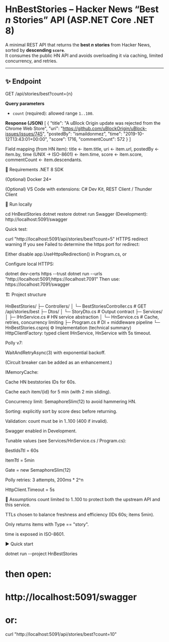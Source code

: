 # HnBestStories – Hacker News “Best _n_ Stories” API (ASP.NET Core .NET 8)

A minimal REST API that returns the **best _n_ stories** from Hacker News, sorted by **descending `score`**.  
It consumes the public HN API and avoids overloading it via caching, limited concurrency, and retries.

---

## ✨ Endpoint

GET /api/stories/best?count={n}


**Query parameters**
- `count` (required): allowed range `1..100`.

**Response (JSON)**
[
  {
    "title": "A uBlock Origin update was rejected from the Chrome Web Store",
    "uri": "https://github.com/uBlockOrigin/uBlock-issues/issues/745",
    "postedBy": "ismaildonmez",
    "time": "2019-10-12T13:43:01+00:00",
    "score": 1716,
    "commentCount": 572
  }
]


Field mapping (from HN item):
title ← item.title, uri ← item.url, postedBy ← item.by,
time (UNIX → ISO-8601) ← item.time, score ← item.score, commentCount ← item.descendants.

🧰 Requirements
.NET 8 SDK

(Optional) Docker 24+

(Optional) VS Code with extensions: C# Dev Kit, REST Client / Thunder Client

🚀 Run locally

cd HnBestStories
dotnet restore
dotnet run
Swagger (Development): http://localhost:5091/swagger

Quick test:

curl "http://localhost:5091/api/stories/best?count=5"
HTTPS redirect warning
If you see Failed to determine the https port for redirect:

Either disable app.UseHttpsRedirection() in Program.cs, or

Configure local HTTPS:

dotnet dev-certs https --trust
dotnet run --urls "http://localhost:5091;https://localhost:7091"
Then use: https://localhost:7091/swagger

🏗️ Project structure

HnBestStories/
├─ Controllers/
│  └─ BestStoriesController.cs      # GET /api/stories/best
├─ Dtos/
│  └─ StoryDto.cs                   # Output contract
├─ Services/
│  ├─ IHnService.cs                 # HN service abstraction
│  └─ HnService.cs                  # Cache, retries, concurrency limiting
├─ Program.cs                       # DI + middleware pipeline
└─ HnBestStories.csproj
⚙️ Implementation (technical summary)
HttpClientFactory: typed client IHnService, HnService with 5s timeout.

Polly v7:

WaitAndRetryAsync(3) with exponential backoff.

(Circuit breaker can be added as an enhancement.)

IMemoryCache:

Cache HN beststories IDs for 60s.

Cache each item/{id} for 5 min (with 2 min sliding).

Concurrency limit: SemaphoreSlim(12) to avoid hammering HN.

Sorting: explicitly sort by score desc before returning.

Validation: count must be in 1..100 (400 if invalid).

Swagger enabled in Development.

Tunable values (see Services/HnService.cs / Program.cs):

BestIdsTtl = 60s

ItemTtl = 5min

Gate = new SemaphoreSlim(12)

Polly retries: 3 attempts, 200ms * 2^n

HttpClient.Timeout = 5s

📝 Assumptions
count limited to 1..100 to protect both the upstream API and this service.

TTLs chosen to balance freshness and efficiency (IDs 60s; items 5min).

Only returns items with Type == "story".

time is exposed in ISO-8601.

▶️ Quick start

dotnet run --project HnBestStories
# then open:
#   http://localhost:5091/swagger
# or:
curl "http://localhost:5091/api/stories/best?count=10"